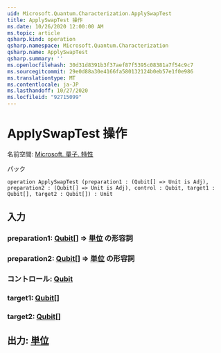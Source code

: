 ```yaml
---
uid: Microsoft.Quantum.Characterization.ApplySwapTest
title: ApplySwapTest 操作
ms.date: 10/26/2020 12:00:00 AM
ms.topic: article
qsharp.kind: operation
qsharp.namespace: Microsoft.Quantum.Characterization
qsharp.name: ApplySwapTest
qsharp.summary: ''
ms.openlocfilehash: 30d31d8391b3f37aef87f5395c08381a7f54c9c7
ms.sourcegitcommit: 29e0d88a30e4166fa580132124b0eb57e1f0e986
ms.translationtype: MT
ms.contentlocale: ja-JP
ms.lasthandoff: 10/27/2020
ms.locfileid: "92715099"
---
```

# <a name="applyswaptest-operation"></a>ApplySwapTest 操作

名前空間: [Microsoft. 量子. 特性](xref:Microsoft.Quantum.Characterization)

パック [](https://nuget.org/packages/)




```qsharp
operation ApplySwapTest (preparation1 : (Qubit[] => Unit is Adj), preparation2 : (Qubit[] => Unit is Adj), control : Qubit, target1 : Qubit[], target2 : Qubit[]) : Unit
```


## <a name="input"></a>入力

### <a name="preparation1--qubit--unit-adj"></a>preparation1: [Qubit](xref:microsoft.quantum.lang-ref.qubit)[] => [単位](xref:microsoft.quantum.lang-ref.unit) の形容詞




### <a name="preparation2--qubit--unit-adj"></a>preparation2: [Qubit](xref:microsoft.quantum.lang-ref.qubit)[] => [単位](xref:microsoft.quantum.lang-ref.unit) の形容詞




### <a name="control--qubit"></a>コントロール: [Qubit](xref:microsoft.quantum.lang-ref.qubit)




### <a name="target1--qubit"></a>target1: [Qubit](xref:microsoft.quantum.lang-ref.qubit)[]




### <a name="target2--qubit"></a>target2: [Qubit](xref:microsoft.quantum.lang-ref.qubit)[]





## <a name="output--unit"></a>出力: [単位](xref:microsoft.quantum.lang-ref.unit)


